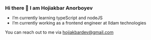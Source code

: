 <h3 style="margin: 0;">Hi there 👋 I am Hojiakbar Anorboyev</h3>

- I’m currently learning typeScript and nodeJS
- I’m currently working as a frontend engineer at Ildam technologies

You can reach out to me via hojiakbardev@gmail.com
<!---
hojiakbaranorboyev/hojiakbaranorboyev is a ✨ special ✨ repository because its `README.md` (this file) appears on your GitHub profile.
You can click the Preview link to take a look at your changes.
--->
